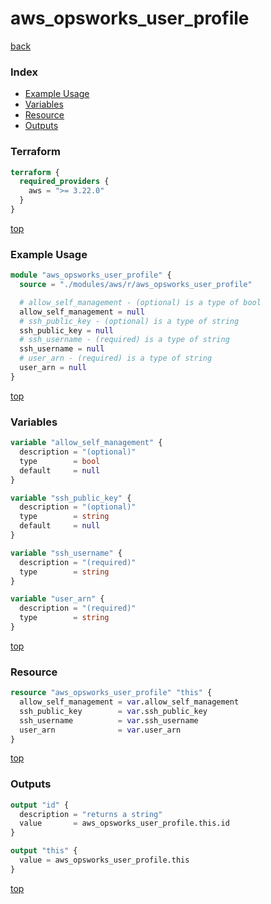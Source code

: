 # aws_opsworks_user_profile

[back](../aws.md)

### Index

- [Example Usage](#example-usage)
- [Variables](#variables)
- [Resource](#resource)
- [Outputs](#outputs)

### Terraform

```terraform
terraform {
  required_providers {
    aws = ">= 3.22.0"
  }
}
```

[top](#index)

### Example Usage

```terraform
module "aws_opsworks_user_profile" {
  source = "./modules/aws/r/aws_opsworks_user_profile"

  # allow_self_management - (optional) is a type of bool
  allow_self_management = null
  # ssh_public_key - (optional) is a type of string
  ssh_public_key = null
  # ssh_username - (required) is a type of string
  ssh_username = null
  # user_arn - (required) is a type of string
  user_arn = null
}
```

[top](#index)

### Variables

```terraform
variable "allow_self_management" {
  description = "(optional)"
  type        = bool
  default     = null
}

variable "ssh_public_key" {
  description = "(optional)"
  type        = string
  default     = null
}

variable "ssh_username" {
  description = "(required)"
  type        = string
}

variable "user_arn" {
  description = "(required)"
  type        = string
}
```

[top](#index)

### Resource

```terraform
resource "aws_opsworks_user_profile" "this" {
  allow_self_management = var.allow_self_management
  ssh_public_key        = var.ssh_public_key
  ssh_username          = var.ssh_username
  user_arn              = var.user_arn
}
```

[top](#index)

### Outputs

```terraform
output "id" {
  description = "returns a string"
  value       = aws_opsworks_user_profile.this.id
}

output "this" {
  value = aws_opsworks_user_profile.this
}
```

[top](#index)